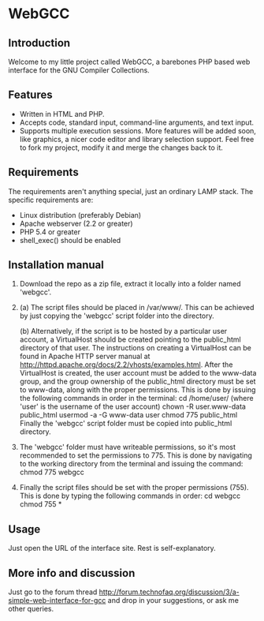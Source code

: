 WebGCC
======


Introduction
------------

Welcome to my little project called WebGCC, a barebones PHP based web interface for the GNU Compiler Collections.


Features
--------

* Written in HTML and PHP.
* Accepts code, standard input, command-line arguments, and text input.
* Supports multiple execution sessions.
More features will be added soon, like graphics, a nicer code editor and library selection support.
Feel free to fork my project, modify it and merge the changes back to it.


Requirements
------------

The requirements aren't anything special, just an ordinary LAMP stack. The specific requirements are:
* Linux distribution (preferably Debian)
* Apache webserver (2.2 or greater)
* PHP 5.4 or greater
* shell_exec() should be enabled


Installation manual
-------------------

1. Download the repo as a zip file, extract it locally into a folder named 'webgcc'.

2. (a)  The script files should be placed in /var/www/. This can be achieved by just copying the 'webgcc' script folder into the directory. 

   (b)  Alternatively, if the script is to be hosted by a particular user account, a VirtualHost should be created pointing to the public_html directory of that user. The instructions on creating a VirtualHost can be found in Apache HTTP server manual at http://httpd.apache.org/docs/2.2/vhosts/examples.html. After the VirtualHost is created, the user account must be added to the www-data group, and the group ownership of the public_html directory must be set to www-data, along with the proper permissions.
This is done by issuing the following commands in order in the terminal:
   cd /home/user/ (where 'user' is the username of the user account)
   chown -R user.www-data public_html
   usermod -a -G www-data user
   chmod 775 public_html
Finally the 'webgcc' script folder must be copied into public_html directory.

3. The 'webgcc' folder must have writeable permissions, so it's most recommended to set the permissions to 775. This is done by navigating to the working directory from the terminal and issuing the command:
chmod 775 webgcc

4. Finally the script files should be set with the proper permissions (755). This is done by typing the following commands in order:
cd webgcc
chmod 755 *


Usage
-----

Just open the URL of the interface site. Rest is self-explanatory.


More info and discussion
------------------------

Just go to the forum thread http://forum.technofaq.org/discussion/3/a-simple-web-interface-for-gcc and drop in your suggestions, or ask me other queries.
